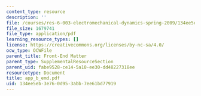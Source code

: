 ```yaml
---
content_type: resource
description: ''
file: /courses/res-6-003-electromechanical-dynamics-spring-2009/134ee5eb3e760d953abb7ee61bd77919_app_b_emd.pdf
file_size: 1679741
file_type: application/pdf
learning_resource_types: []
license: https://creativecommons.org/licenses/by-nc-sa/4.0/
ocw_type: OCWFile
parent_title: Front-End Matter
parent_type: SupplementalResourceSection
parent_uid: fabe9528-ce14-5a10-ee30-dd48227318ee
resourcetype: Document
title: app_b_emd.pdf
uid: 134ee5eb-3e76-0d95-3abb-7ee61bd77919
---
```

